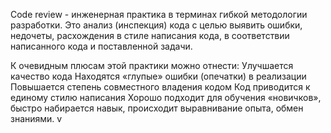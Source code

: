 Code review - инженерная практика в терминах гибкой методологии разработки. Это анализ (инспекция) кода с целью выявить ошибки, недочеты, расхождения в стиле написания кода, в соответствии написанного кода и поставленной задачи.

К очевидным плюсам этой практики можно отнести:
Улучшается качество кода
Находятся «глупые» ошибки (опечатки) в реализации
Повышается степень совместного владения кодом
Код приводится к единому стилю написания
Хорошо подходит для обучения «новичков», быстро набирается навык, происходит выравнивание опыта, обмен знаниями.
v
